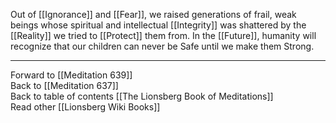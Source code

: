 Out of [[Ignorance]] and [[Fear]], we raised generations of frail, weak beings whose spiritual and intellectual [[Integrity]] was shattered by the [[Reality]] we tried to [[Protect]] them from. In the [[Future]], humanity will recognize that our children can never be Safe until we make them Strong.

___

Forward to [[Meditation 639]]  
Back to [[Meditation 637]]  
Back to table of contents [[The Lionsberg Book of Meditations]]  
Read other [[Lionsberg Wiki Books]] 